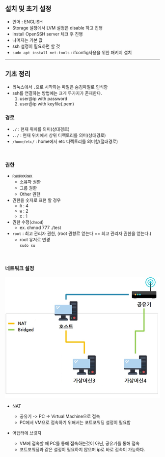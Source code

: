 ## 설치 및 초기 설정
- 언어 : ENGLISH
- Storage 설정에서 LVM 설정은 disable 하고 진행
- Install OpenSSH server 체크 후 진행
- 나머지는 기본 값
- ssh 설정이 필요하면 할 것
- ``` sudo apt install net-tools ``` : ifconfig사용을 위한 패키지 설치

<hr>

## 기초 정리
- 리눅스에서 `.`으로 시작하는 파일은 숨김파일로 인식함
- ssh를 연결하는 방법에는 크게 두가지가 존재한다.
  1. user@ip with password
  2. user@ip with keyfile(.pem)

### 경로
  - `./` : 현재 위치를 의미(상대경로)
  - `../` : 현재 위치에서 상위 디렉토리를 의미(상대경로)
  - `/home/etc/` : home에서 etc 디렉토리를 의미함(절대경로)
<br>

### 권한
  - `RWXRWXRWX`
    - 소유자 권한
    - 그룹 권한
    - Other 권한
  - 권한을 숫자로 표현 할 경우
    - `R` : 4
    - `W` : 2
    - `X` : 1
  - 권한 수정(`chmod`)
    - ex. chmod 777 ./test
  - `root` : 최고 관리자 권한, (root 권항르 얻는다 == 최고 관리자 권한을 얻는다.)
    - root 유저로 변경  <br>
    `sudo su`
<br>

### 네트워크 설정
![NAT_어댑터에브릿지.png](./img/NAT_어댑터에브릿지.png)  <br>
- NAT
  - 공유기 -> PC -> Virtual Machine으로 접속
  - PC에서 VM으로 접속하기 위해서는 포트포워딩 설정이 필요함

- 어댑터에 브릿지
  - VM에 접속할 때 PC를 통해 접속하는것이 아닌, 공유기를 통해 접속
  - 포트포워딩과 같은 설정이 필요하지 않으며 ip로 바로 접속이 가능하다.